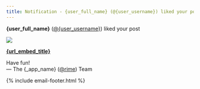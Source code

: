 ```yaml
---
title: Notification - {user_full_name} (@{user_username}) liked your post
---
```


**{user_full_name}** ([@{user_username}]({_app_base_url}/@{user_username})) liked your post

[![]({url_embed_thumbnail_url})]({_app_base_url}/url/{url_embed_url_id})

**[{url_embed_title}]({_app_base_url}/url/{url_embed_url_id})**

Have fun!  
&mdash; The {_app_name} ([@rime]({_app_base_url}/@rime])) Team

{% include email-footer.html %}